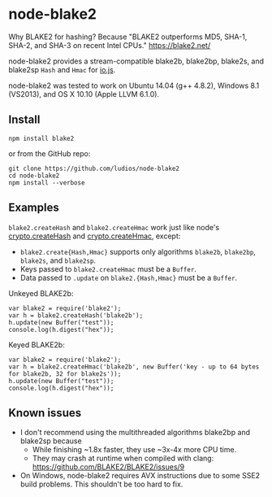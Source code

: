 node-blake2
===

Why BLAKE2 for hashing?  Because "BLAKE2 outperforms MD5, SHA-1, SHA-2, and SHA-3 on recent Intel CPUs." https://blake2.net/

node-blake2 provides a stream-compatible blake2b, blake2bp, blake2s, and blake2sp `Hash` and `Hmac` for [io.js](https://iojs.org/).

node-blake2 was tested to work on Ubuntu 14.04 (g++ 4.8.2), Windows 8.1 (VS2013), and OS X 10.10 (Apple LLVM 6.1.0).


Install
---

```
npm install blake2
```

or from the GitHub repo:

```
git clone https://github.com/ludios/node-blake2
cd node-blake2
npm install --verbose
```


Examples
---

`blake2.createHash` and `blake2.createHmac` work just like node's [crypto.createHash](https://iojs.org/api/crypto.html#crypto_crypto_createhash_algorithm) and [crypto.createHmac](https://iojs.org/api/crypto.html#crypto_crypto_createhmac_algorithm_key), except:

- `blake2.create{Hash,Hmac}` supports only algorithms `blake2b`, `blake2bp`, `blake2s`, and `blake2sp`.
- Keys passed to `blake2.createHmac` must be a `Buffer`.
- Data passed to `.update` on `blake2.{Hash,Hmac}` must be a `Buffer`.

Unkeyed BLAKE2b:

```
var blake2 = require('blake2');
var h = blake2.createHash('blake2b');
h.update(new Buffer("test"));
console.log(h.digest("hex"));
```

Keyed BLAKE2b:

```
var blake2 = require('blake2');
var h = blake2.createHmac('blake2b', new Buffer('key - up to 64 bytes for blake2b, 32 for blake2s'));
h.update(new Buffer("test"));
console.log(h.digest("hex"));
```


Known issues
---

- I don't recommend using the multithreaded algorithms blake2bp and blake2sp because
	- While finishing ~1.8x faster, they use ~3x-4x more CPU time.
	- They may crash at runtime when compiled with clang: https://github.com/BLAKE2/BLAKE2/issues/9
- On Windows, node-blake2 requires AVX instructions due to some SSE2 build problems.  This shouldn't be too hard to fix.
